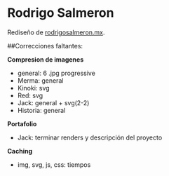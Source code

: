 Rodrigo Salmeron
====

Rediseño de [rodrigosalmeron.mx](http://rodrigosalmeron.mx).

##Correcciones faltantes:

**Compresion de imagenes**
- general: 6 .jpg progressive
- Merma: general
- Kinoki: svg
- Red: svg
- Jack: general + svg(2-2)
- Historia: general


**Portafolio**
- Jack: terminar renders y descripción del proyecto

**Caching**
- img, svg, js, css: tiempos 